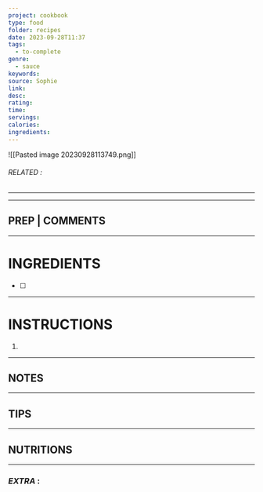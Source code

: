 ```yaml
---
project: cookbook
type: food
folder: recipes
date: 2023-09-28T11:37
tags:
  - to-complete
genre:
  - sauce
keywords: 
source: Sophie
link: 
desc: 
rating: 
time: 
servings: 
calories: 
ingredients:
---
```


![[Pasted image 20230928113749.png]]
###### *RELATED* : 
---


---
## PREP | COMMENTS



---
# INGREDIENTS

- [ ] 

---
# INSTRUCTIONS

1. 

---
## NOTES



---
## TIPS



---
## NUTRITIONS



---
### *EXTRA* :



